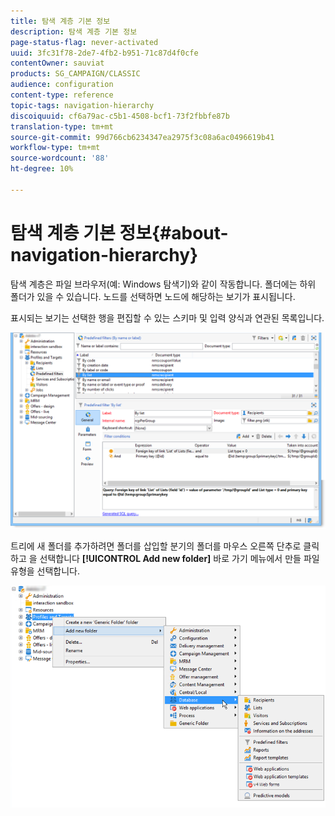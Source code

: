 ```yaml
---
title: 탐색 계층 기본 정보
description: 탐색 계층 기본 정보
page-status-flag: never-activated
uuid: 3fc31f78-2de7-4fb2-b951-71c87d4f0cfe
contentOwner: sauviat
products: SG_CAMPAIGN/CLASSIC
audience: configuration
content-type: reference
topic-tags: navigation-hierarchy
discoiquuid: cf6a79ac-c5b1-4508-bcf1-73f2fbbfe87b
translation-type: tm+mt
source-git-commit: 99d766cb6234347ea2975f3c08a6ac0496619b41
workflow-type: tm+mt
source-wordcount: '88'
ht-degree: 10%

---
```



# 탐색 계층 기본 정보{#about-navigation-hierarchy}

탐색 계층은 파일 브라우저(예: Windows 탐색기)와 같이 작동합니다. 폴더에는 하위 폴더가 있을 수 있습니다. 노드를 선택하면 노드에 해당하는 보기가 표시됩니다.

표시되는 보기는 선택한 행을 편집할 수 있는 스키마 및 입력 양식과 연관된 목록입니다.

![](assets/d_ncs_integration_navigation.png)

트리에 새 폴더를 추가하려면 폴더를 삽입할 분기의 폴더를 마우스 오른쪽 단추로 클릭하고 을 선택합니다 **[!UICONTROL Add new folder]** 바로 가기 메뉴에서 만들 파일 유형을 선택합니다.

![](assets/d_ncs_integration_navigation_create.png)

